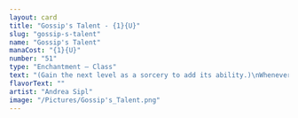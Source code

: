```yaml
---
layout: card
title: "Gossip's Talent - {1}{U}"
slug: "gossip-s-talent"
name: "Gossip's Talent"
manaCost: "{1}{U}"
number: "51"
type: "Enchantment — Class"
text: "(Gain the next level as a sorcery to add its ability.)\nWhenever a creature you control enters, surveil 1.\n{1}{U}: Level 2\nWhenever you attack, target attacking creature with power 3 or less can't be blocked this turn.\n{3}{U}: Level 3\nWhenever a creature you control deals combat damage to a player, you may exile it, then return it to the battlefield under its owner's control."
flavorText: ""
artist: "Andrea Sipl"
image: "/Pictures/Gossip's_Talent.png"
---
```



